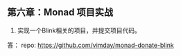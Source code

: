 ## 第六章：Monad 项目实战

1. 实现一个Blink相关的项目，并提交项目代码。

答：
repo: https://github.com/vimday/monad-donate-blink

